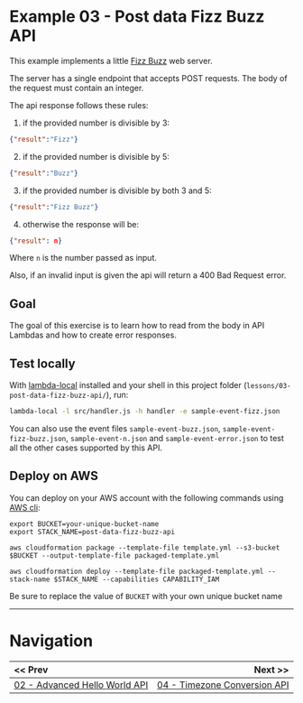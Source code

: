 # Example 03 - Post data Fizz Buzz API

This example implements a little [Fizz Buzz](https://en.wikipedia.org/wiki/Fizz_buzz) web server.

The server has a single endpoint that accepts POST requests. The body of the request must contain an integer.

The api response follows these rules:

1. if the provided number is divisible by 3:

```json
{"result":"Fizz"}
```

2. if the provided number is divisible by 5:

```json
{"result":"Buzz"}
```

3. if the provided number is divisible by both 3 and 5:

```json
{"result":"Fizz Buzz"}
```

4. otherwise the response will be:

```json
{"result": n}
```

Where `n` is the number passed as input.

Also, if an invalid input is given the api will return a 400 Bad Request error.


## Goal

The goal of this exercise is to learn how to read from the body in API Lambdas and how to create error responses.


## Test locally

With [lambda-local](https://www.npmjs.com/package/lambda-local) installed and your shell in this project folder (`lessons/03-post-data-fizz-buzz-api/`), run:

```bash
lambda-local -l src/handler.js -h handler -e sample-event-fizz.json
```

You can also use the event files `sample-event-buzz.json`, `sample-event-fizz-buzz.json`, `sample-event-n.json` and `sample-event-error.json` to test all the other cases supported by this API.


## Deploy on AWS

You can deploy on your AWS account with the following commands using [AWS cli](https://aws.amazon.com/cli/):

```
export BUCKET=your-unique-bucket-name
export STACK_NAME=post-data-fizz-buzz-api

aws cloudformation package --template-file template.yml --s3-bucket $BUCKET --output-template-file packaged-template.yml

aws cloudformation deploy --template-file packaged-template.yml --stack-name $STACK_NAME --capabilities CAPABILITY_IAM
```

Be sure to replace the value of `BUCKET` with your own unique bucket name

---

# Navigation

| << Prev | Next >> |
| :---         |          ---: |
| [02 - Advanced Hello World API](../02-advanced-hello-world-api)   | [04 - Timezone Conversion API](../04-timezone-conversion-api) |
